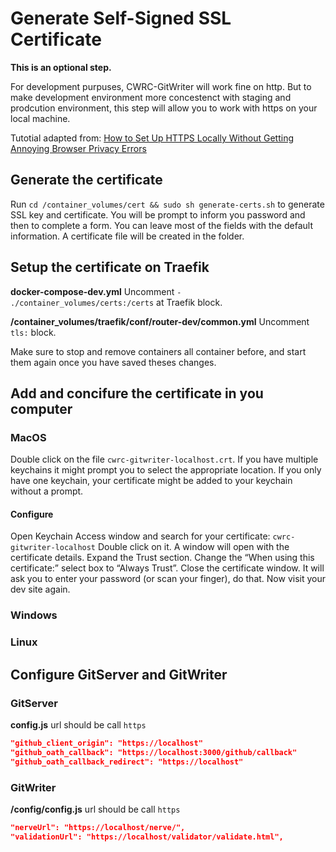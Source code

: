 # Generate Self-Signed SSL Certificate

**This is an optional step.**

For development purpuses, CWRC-GitWriter will work fine on http. But to make development environment more concestenct with staging and prodcution environment, this step will allow you to work with https on your local machine.

Tutotial adapted from: [How to Set Up HTTPS Locally Without Getting Annoying Browser Privacy Errors](https://deliciousbrains.com/https-locally-without-browser-privacy-errors/)

## Generate the certificate

Run `cd /container_volumes/cert && sudo sh generate-certs.sh` to generate SSL key and certificate. You will be prompt to inform you password and then to complete a form. You can leave most of the fields with the default information.
A certificate file will be created in the folder.

## Setup the certificate on Traefik

**docker-compose-dev.yml**
Uncomment `- ./container_volumes/certs:/certs` at Traefik block.

**/container_volumes/traefik/conf/router-dev/common.yml**
Uncomment `tls:` block.

Make sure to stop and remove containers all container before, and start them again once you have saved theses changes.

## Add and concifure the certificate in you computer

### MacOS

Double click on the file `cwrc-gitwriter-localhost.crt`. If you have multiple keychains it might prompt you to select the appropriate location. If you only have one keychain, your certificate might be added to your keychain without a prompt.

#### Configure

Open Keychain Access window and search for your certificate: `cwrc-gitwriter-localhost`
Double click on it. A window will open with the certificate details. Expand the Trust section. Change the “When using this certificate:” select box to “Always Trust”.
Close the certificate window. It will ask you to enter your password (or scan your finger), do that. Now visit your dev site again.

### Windows

### Linux

## Configure GitServer and GitWriter

### GitServer

**config.js**
url should be call `https`

```json
"github_client_origin": "https://localhost"
"github_oath_callback": "https://localhost:3000/github/callback"
"github_oath_callback_redirect": "https://localhost"
```

### GitWriter

**/config/config.js**
url should be call `https`

```json
"nerveUrl": "https://localhost/nerve/",
"validationUrl": "https://localhost/validator/validate.html",
```
